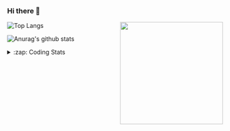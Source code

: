### Hi there 👋

<!--
**tao8687/tao8687** is a ✨ _special_ ✨ repository because its `README.md` (this file) appears on your GitHub profile.

Here are some ideas to get you started:

- 🔭 I’m currently working on ...
- 🌱 I’m currently learning ...
- 👯 I’m looking to collaborate on ...
- 🤔 I’m looking for help with ...
- 💬 Ask me about ...
- 📫 How to reach me: ...
- 😄 Pronouns: ...
- ⚡ Fun fact: ...
-->

<img align='right' src="https://media.giphy.com/media/M9gbBd9nbDrOTu1Mqx/giphy.gif" width="240">

  
![Top Langs](https://github-readme-stats.vercel.app/api/top-langs/?username=tao8687&layout=compact&title_color=23238E&text_color=A67D3D)

![Anurag's github stats](https://github-readme-stats.vercel.app/api?username=tao8687&show_icons=true&&text_color=A67D3D&title_color=23238E&show_icons=false&count_private=true&hide=stars)

<details>
  <summary>:zap: Coding Stats</summary>
  <br>
    
<!--START_SECTION:waka-->

```txt
From: 08 June 2023 - To: 15 June 2023

Bash       7 hrs 51 mins   ████████████████▓░░░░░░░░   66.58 %
Markdown   2 hrs 37 mins   █████▓░░░░░░░░░░░░░░░░░░░   22.32 %
Other      28 mins         █░░░░░░░░░░░░░░░░░░░░░░░░   04.00 %
C          27 mins         █░░░░░░░░░░░░░░░░░░░░░░░░   03.86 %
Text       22 mins         ▓░░░░░░░░░░░░░░░░░░░░░░░░   03.22 %
```

<!--END_SECTION:waka-->
</details>
